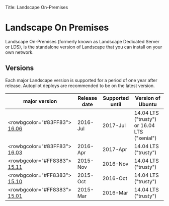 Title: Landscape On-Premises

# Landscape On Premises


Landscape On-Premises (formerly known as Landscape Dedicated Server or LDS), is the 
standalone version of Landscape that you can install on your own network.

## Versions

Each major Landscape version is supported for a period of one year after release. 
Autopilot deploys are recommended to be on the latest version.

| major version | Release date | Supported until | Version of Ubuntu |
|---------------|--------------|-----------------|-------------------|
|<rowbgcolor="#83FF83"> [16.06] | 2016-Jul | 2017-Jul | 14.04 LTS ("trusty") or 16.04 LTS ("xenial") |
|<rowbgcolor="#83FF83"> [16.03] | 2016-Apr | 2017-Apr | 14.04 LTS ("trusty") |
|<rowbgcolor="#FF8383"> [15.11] | 2015-Nov | 2016-Nov | 14.04 LTS ("trusty") |
|<rowbgcolor="#FF8383"> [15.10] | 2015-Oct | 2016-Oct | 14.04 LTS ("trusty") |
|<rowbgcolor="#FF8383"> [15.01] | 2015-Mar | 2016-Mar | 14.04 LTS ("trusty") |





[16.06]:  ./release-notes.md#16.06
[16.03]:  ./release-notes.md#16.03
[15.11]:  ./release-notes.md#15.11
[15.10]:  ./release-notes.md#15.10
[15.01]:  ./release-notes.md#15.01
